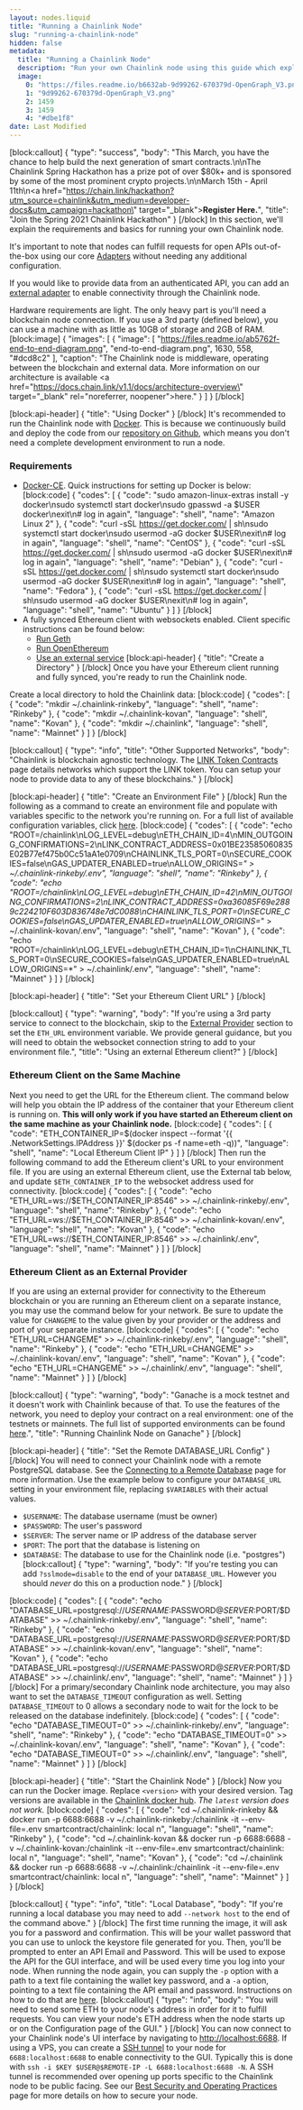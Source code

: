```yaml
---
layout: nodes.liquid
title: "Running a Chainlink Node"
slug: "running-a-chainlink-node"
hidden: false
metadata: 
  title: "Running a Chainlink Node"
  description: "Run your own Chainlink node using this guide which explains the requirements and basics for getting started."
  image: 
    0: "https://files.readme.io/b6632ab-9d99262-670379d-OpenGraph_V3.png"
    1: "9d99262-670379d-OpenGraph_V3.png"
    2: 1459
    3: 1459
    4: "#dbe1f8"
date: Last Modified
---
```

[block:callout]
{
  "type": "success",
  "body": "This March, you have the chance to help build the next generation of smart contracts.\n\nThe Chainlink Spring Hackathon has a prize pot of over $80k+ and is sponsored by some of the most prominent crypto projects.\n\nMarch 15th - April 11th\n<a href=\"https://chain.link/hackathon?utm_source=chainlink&utm_medium=developer-docs&utm_campaign=hackathon\" target=\"_blank\"><b>Register Here.</b></a>",
  "title": "Join the Spring 2021 Chainlink Hackathon"
}
[/block]
In this section, we'll explain the requirements and basics for running your own Chainlink node. 

It's important to note that nodes can fulfill requests for open APIs out-of-the-box using our core [Adapters](doc:adapters) without needing any additional configuration. 

If you would like to provide data from an authenticated API, you can add an [external adapter](doc:external-adapters) to enable connectivity through the Chainlink node.

Hardware requirements are light. The only heavy part is you'll need a blockchain node connection. If you use a 3rd party (defined below), you can use a machine with as little as 10GB of storage and 2GB of RAM. 
[block:image]
{
  "images": [
    {
      "image": [
        "https://files.readme.io/ab5762f-end-to-end-diagram.png",
        "end-to-end-diagram.png",
        1630,
        558,
        "#dcd8c2"
      ],
      "caption": "The Chainlink node is middleware, operating between the blockchain and external data. More information on our architecture is available <a href=\"https://docs.chain.link/v1.1/docs/architecture-overview\" target=\"_blank\" rel=\"noreferrer, noopener\">here</a>."
    }
  ]
}
[/block]

[block:api-header]
{
  "title": "Using Docker"
}
[/block]
It's recommended to run the Chainlink node with <a href="https://www.docker.com/" target="_blank" rel="noreferrer, noopener">Docker</a>. This is because we continuously build and deploy the code from our <a href="https://github.com/smartcontractkit/chainlink" target="_blank" rel="noreferrer, noopener">repository on Github</a>, which means you don't need a complete development environment to run a node.

### Requirements

- <a href="https://docs.docker.com/install/" target="_blank" rel="noreferrer, noopener">Docker-CE</a>. Quick instructions for setting up Docker is below:
[block:code]
{
  "codes": [
    {
      "code": "sudo amazon-linux-extras install -y docker\nsudo systemctl start docker\nsudo gpasswd -a $USER docker\nexit\n# log in again",
      "language": "shell",
      "name": "Amazon Linux 2"
    },
    {
      "code": "curl -sSL https://get.docker.com/ | sh\nsudo systemctl start docker\nsudo usermod -aG docker $USER\nexit\n# log in again",
      "language": "shell",
      "name": "CentOS"
    },
    {
      "code": "curl -sSL https://get.docker.com/ | sh\nsudo usermod -aG docker $USER\nexit\n# log in again",
      "language": "shell",
      "name": "Debian"
    },
    {
      "code": "curl -sSL https://get.docker.com/ | sh\nsudo systemctl start docker\nsudo usermod -aG docker $USER\nexit\n# log in again",
      "language": "shell",
      "name": "Fedora"
    },
    {
      "code": "curl -sSL https://get.docker.com/ | sh\nsudo usermod -aG docker $USER\nexit\n# log in again",
      "language": "shell",
      "name": "Ubuntu"
    }
  ]
}
[/block]
- A fully synced Ethereum client with websockets enabled. Client specific instructions can be found below:
  - [Run Geth](doc:run-an-ethereum-client#geth)
  - [Run OpenEthereum](doc:run-an-ethereum-client#parity)
  - [Use an external service](doc:run-an-ethereum-client#external-services)
[block:api-header]
{
  "title": "Create a Directory"
}
[/block]
Once you have your Ethereum client running and fully synced, you're ready to run the Chainlink node.

Create a local directory to hold the Chainlink data:
[block:code]
{
  "codes": [
    {
      "code": "mkdir ~/.chainlink-rinkeby",
      "language": "shell",
      "name": "Rinkeby"
    },
    {
      "code": "mkdir ~/.chainlink-kovan",
      "language": "shell",
      "name": "Kovan"
    },
    {
      "code": "mkdir ~/.chainlink",
      "language": "shell",
      "name": "Mainnet"
    }
  ]
}
[/block]

[block:callout]
{
  "type": "info",
  "title": "Other Supported Networks",
  "body": "Chainlink is blockchain agnostic technology. The [LINK Token Contracts](doc:link-token-contracts) page details networks which support the LINK token. You can setup your node to provide data to any of these blockchains."
}
[/block]

[block:api-header]
{
  "title": "Create an Environment File"
}
[/block]
Run the following as a command to create an environment file and populate with variables specific to the network you're running on. For a full list of available configuration variables, click [here](doc:configuration-variables).
[block:code]
{
  "codes": [
    {
      "code": "echo \"ROOT=/chainlink\nLOG_LEVEL=debug\nETH_CHAIN_ID=4\nMIN_OUTGOING_CONFIRMATIONS=2\nLINK_CONTRACT_ADDRESS=0x01BE23585060835E02B77ef475b0Cc51aA1e0709\nCHAINLINK_TLS_PORT=0\nSECURE_COOKIES=false\nGAS_UPDATER_ENABLED=true\nALLOW_ORIGINS=*\" > ~/.chainlink-rinkeby/.env",
      "language": "shell",
      "name": "Rinkeby"
    },
    {
      "code": "echo \"ROOT=/chainlink\nLOG_LEVEL=debug\nETH_CHAIN_ID=42\nMIN_OUTGOING_CONFIRMATIONS=2\nLINK_CONTRACT_ADDRESS=0xa36085F69e2889c224210F603D836748e7dC0088\nCHAINLINK_TLS_PORT=0\nSECURE_COOKIES=false\nGAS_UPDATER_ENABLED=true\nALLOW_ORIGINS=*\" > ~/.chainlink-kovan/.env",
      "language": "shell",
      "name": "Kovan"
    },
    {
      "code": "echo \"ROOT=/chainlink\nLOG_LEVEL=debug\nETH_CHAIN_ID=1\nCHAINLINK_TLS_PORT=0\nSECURE_COOKIES=false\nGAS_UPDATER_ENABLED=true\nALLOW_ORIGINS=*\" > ~/.chainlink/.env",
      "language": "shell",
      "name": "Mainnet"
    }
  ]
}
[/block]

[block:api-header]
{
  "title": "Set your Ethereum Client URL"
}
[/block]

[block:callout]
{
  "type": "warning",
  "body": "If you're using a 3rd party service to connect to the blockchain, skip to the [External Provider](#ethereum-client-as-an-external-provider) section to set the `ETH_URL` environment variable. We provide general guidance, but you will need to obtain the websocket connection string to add to your environment file.",
  "title": "Using an external Ethereum client?"
}
[/block]
### Ethereum Client on the Same Machine

Next you need to get the URL for the Ethereum client. The command below will help you obtain the IP address of the container that your Ethereum client is running on. **This will only work if you have started an Ethereum client on the same machine as your Chainlink node.** 
[block:code]
{
  "codes": [
    {
      "code": "ETH_CONTAINER_IP=$(docker inspect --format '{{ .NetworkSettings.IPAddress }}' $(docker ps -f name=eth -q))",
      "language": "shell",
      "name": "Local Ethereum Client IP"
    }
  ]
}
[/block]
Then run the following command to add the Ethereum client's URL to your environment file. If you are using an external Ethereum client, use the External tab below, and update `$ETH_CONTAINER_IP` to the websocket address used for connectivity.
[block:code]
{
  "codes": [
    {
      "code": "echo \"ETH_URL=ws://$ETH_CONTAINER_IP:8546\" >> ~/.chainlink-rinkeby/.env",
      "language": "shell",
      "name": "Rinkeby"
    },
    {
      "code": "echo \"ETH_URL=ws://$ETH_CONTAINER_IP:8546\" >> ~/.chainlink-kovan/.env",
      "language": "shell",
      "name": "Kovan"
    },
    {
      "code": "echo \"ETH_URL=ws://$ETH_CONTAINER_IP:8546\" >> ~/.chainlink/.env",
      "language": "shell",
      "name": "Mainnet"
    }
  ]
}
[/block]
### Ethereum Client as an External Provider

If you are using an external provider for connectivity to the Ethereum blockchain or you are running an Ethereum client on a separate instance, you may use the command below for your network. Be sure to update the value for `CHANGEME` to the value given by your provider or the address and port of your separate instance.
[block:code]
{
  "codes": [
    {
      "code": "echo \"ETH_URL=CHANGEME\" >> ~/.chainlink-rinkeby/.env",
      "language": "shell",
      "name": "Rinkeby"
    },
    {
      "code": "echo \"ETH_URL=CHANGEME\" >> ~/.chainlink-kovan/.env",
      "language": "shell",
      "name": "Kovan"
    },
    {
      "code": "echo \"ETH_URL=CHANGEME\" >> ~/.chainlink/.env",
      "language": "shell",
      "name": "Mainnet"
    }
  ]
}
[/block]

[block:callout]
{
  "type": "warning",
  "body": "Ganache is a mock testnet and it doesn't work with Chainlink because of that. To use the features of the network, you need to deploy your contract on a real environment: one of the testnets or mainnets. The full list of supported environments can be found [here](doc:link-token-contracts).",
  "title": "Running Chainlink Node on Ganache"
}
[/block]

[block:api-header]
{
  "title": "Set the Remote DATABASE_URL Config"
}
[/block]
You will need to connect your Chainlink node with a remote PostgreSQL database. See the [Connecting to a Remote Database](doc:connecting-to-a-remote-database) page for more information. Use the example below to configure your `DATABASE_URL` setting in your environment file, replacing `$VARIABLES` with their actual values.

- `$USERNAME`: The database username (must be owner)
- `$PASSWORD`: The user's password
- `$SERVER`: The server name or IP address of the database server
- `$PORT`: The port that the database is listening on
- `$DATABASE`: The database to use for the Chainlink node (i.e. "postgres")
[block:callout]
{
  "type": "warning",
  "body": "If you're testing you can add `?sslmode=disable` to the end of your `DATABASE_URL`. However you should *never* do this on a production node."
}
[/block]

[block:code]
{
  "codes": [
    {
      "code": "echo \"DATABASE_URL=postgresql://$USERNAME:$PASSWORD@$SERVER:$PORT/$DATABASE\" >> ~/.chainlink-rinkeby/.env",
      "language": "shell",
      "name": "Rinkeby"
    },
    {
      "code": "echo \"DATABASE_URL=postgresql://$USERNAME:$PASSWORD@$SERVER:$PORT/$DATABASE\" >> ~/.chainlink-kovan/.env",
      "language": "shell",
      "name": "Kovan"
    },
    {
      "code": "echo \"DATABASE_URL=postgresql://$USERNAME:$PASSWORD@$SERVER:$PORT/$DATABASE\" >> ~/.chainlink/.env",
      "language": "shell",
      "name": "Mainnet"
    }
  ]
}
[/block]
For a primary/secondary Chainlink node architecture, you may also want to set the `DATABASE_TIMEOUT` configuration as well. Setting `DATABASE_TIMEOUT` to 0 allows a secondary node to wait for the lock to be released on the database indefinitely.
[block:code]
{
  "codes": [
    {
      "code": "echo \"DATABASE_TIMEOUT=0\" >> ~/.chainlink-rinkeby/.env",
      "language": "shell",
      "name": "Rinkeby"
    },
    {
      "code": "echo \"DATABASE_TIMEOUT=0\" >> ~/.chainlink-kovan/.env",
      "language": "shell",
      "name": "Kovan"
    },
    {
      "code": "echo \"DATABASE_TIMEOUT=0\" >> ~/.chainlink/.env",
      "language": "shell",
      "name": "Mainnet"
    }
  ]
}
[/block]

[block:api-header]
{
  "title": "Start the Chainlink Node"
}
[/block]
Now you can run the Docker image. Replace `<version>` with your desired version. Tag versions are available in the [Chainlink docker hub](https://hub.docker.com/r/smartcontract/chainlink/tags). *The `latest` version does not work.*
[block:code]
{
  "codes": [
    {
      "code": "cd ~/.chainlink-rinkeby && docker run -p 6688:6688 -v ~/.chainlink-rinkeby:/chainlink -it --env-file=.env smartcontract/chainlink:<version> local n",
      "language": "shell",
      "name": "Rinkeby"
    },
    {
      "code": "cd ~/.chainlink-kovan && docker run -p 6688:6688 -v ~/.chainlink-kovan:/chainlink -it --env-file=.env smartcontract/chainlink:<version> local n",
      "language": "shell",
      "name": "Kovan"
    },
    {
      "code": "cd ~/.chainlink && docker run -p 6688:6688 -v ~/.chainlink:/chainlink -it --env-file=.env smartcontract/chainlink:<version> local n",
      "language": "shell",
      "name": "Mainnet"
    }
  ]
}
[/block]

[block:callout]
{
  "type": "info",
  "title": "Local Database",
  "body": "If you're running a local database you may need to add `--network host` to the end of the command above."
}
[/block]
The first time running the image, it will ask you for a password and confirmation. This will be your wallet password that you can use to unlock the keystore file generated for you. Then, you'll be prompted to enter an API Email and Password. This will be used to expose the API for the GUI interface, and will be used every time you log into your node. When running the node again, you can supply the `-p` option with a path to a text file containing the wallet key password, and a `-a` option, pointing to a text file containing the API email and password. Instructions on how to do that are [here](doc:miscellaneous#use-password-and-api-files-on-startup). 
[block:callout]
{
  "type": "info",
  "body": "You will need to send some ETH to your node's address in order for it to fulfill requests. You can view your node's ETH address when the node starts up or on the Configuration page of the GUI."
}
[/block]
You can now connect to your Chainlink node's UI interface by navigating to <a href="http://localhost:6688" target="_blank" rel="noreferrer, noopener">http://localhost:6688</a>. If using a VPS, you can create a <a href="https://www.howtogeek.com/168145/how-to-use-ssh-tunneling/" target="_blank" rel="noreferrer, noopener">SSH tunnel</a> to your node for `6688:localhost:6688` to enable connectivity to the GUI. Typically this is done with `ssh -i $KEY $USER@$REMOTE-IP -L 6688:localhost:6688 -N`. A SSH tunnel is recommended over opening up ports specific to the Chainlink node to be public facing. See our [Best Security and Operating Practices](doc:best-security-practices) page for more details on how to secure your node.